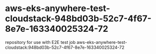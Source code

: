 # aws-eks-anywhere-test-cloudstack-948bd03b-52c7-4f67-8e7e-163340025324-72
repository for use with E2E test job aws-eks-anywhere-test-cloudstack:948bd03b-52c7-4f67-8e7e-163340025324-72
